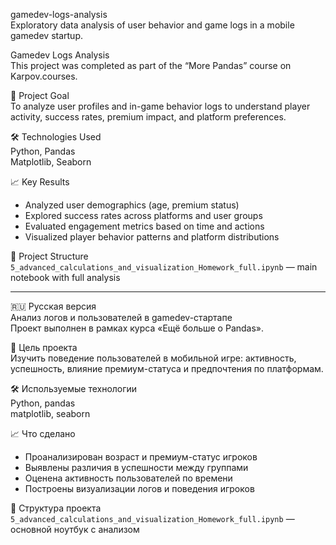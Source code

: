 gamedev-logs-analysis  
Exploratory data analysis of user behavior and game logs in a mobile gamedev startup.

Gamedev Logs Analysis  
This project was completed as part of the “More Pandas” course on Karpov.courses.

📌 Project Goal  
To analyze user profiles and in-game behavior logs to understand player activity, success rates, premium impact, and platform preferences.

🛠 Technologies Used  
Python, Pandas  
Matplotlib, Seaborn

📈 Key Results  
- Analyzed user demographics (age, premium status)  
- Explored success rates across platforms and user groups  
- Evaluated engagement metrics based on time and actions  
- Visualized player behavior patterns and platform distributions

📂 Project Structure  
`5_advanced_calculations_and_visualization_Homework_full.ipynb` — main notebook with full analysis

---

🇷🇺 Русская версия  
Анализ логов и пользователей в gamedev-стартапе  
Проект выполнен в рамках курса «Ещё больше о Pandas».

📌 Цель проекта  
Изучить поведение пользователей в мобильной игре: активность, успешность, влияние премиум-статуса и предпочтения по платформам.

🛠 Используемые технологии  
Python, pandas  
matplotlib, seaborn

📈 Что сделано  
- Проанализирован возраст и премиум-статус игроков  
- Выявлены различия в успешности между группами  
- Оценена активность пользователей по времени  
- Построены визуализации логов и поведения игроков

📂 Структура проекта  
`5_advanced_calculations_and_visualization_Homework_full.ipynb` — основной ноутбук с анализом
